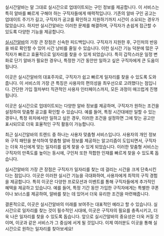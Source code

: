 <p>실시간알바는 말 그대로 실시간으로 업데이트되는 구인 정보를 제공합니다. 이 서비스는 특히 알바를 빠르게 구해야 하는 구직자들에게 매력적입니다. 기존의 알바 구인 공고는 업데이트 주기가 길고, 구직자가 공고를 확인하고 지원하기까지 시간이 소요되는 경우가 많았습니다. 하지만 실시간알바는 이러한 문제를 해결하며, 구직자가 손쉽게 접근할 수 있도록 다양한 기능을 제공합니다.</p>
<p><a href="https://ezalba.com/">실시간알바</a>의 가장 큰 장점은 신속한 피드백입니다. 구직자가 지원한 후, 구인처의 반응을 바로 확인할 수 있어 시간 낭비를 줄일 수 있습니다. 이런 실시간 기능 덕분에 많은 구직자가 빠르고 효율적으로 일자리를 찾을 수 있게 되었습니다. 특히 갑작스러운 일정 변화로 단기 알바가 필요한 경우나, 특정한 기간 동안만 일하고 싶은 구직자에게 큰 도움이 됩니다.</p>
<p>이곳은 실시간알바의 대표주자로, 구직자가 쉽고 빠르게 일자리를 찾을 수 있도록 도와줍니다. 이 서비스의 가장 큰 특징은 사용자의 편의성을 최우선으로 고려했다는 점입니다. 간단한 가입 절차부터 직관적인 사용자 인터페이스까지, 모든 과정이 매끄럽게 진행됩니다.</p>
<p>이곳은 실시간으로 업데이트되는 다양한 알바 정보를 제공하며, 구직자가 원하는 조건을 설정하여 맞춤형 공고를 확인할 수 있습니다. 예를 들어, 특정 시간대에만 일할 수 있는 경우나, 특정 위치에서만 일하고 싶은 경우, 이러한 조건을 설정하면 그에 맞는 공고만 표시되므로 더욱 효율적인 구직 활동이 가능합니다.</p>
<p>최근 실시간알바의 트렌드 중 하나는 사용자 맞춤형 서비스입니다. 사용자의 개인 정보와 구직 패턴을 분석하여 맞춤형 알바 정보를 제공하는 알고리즘이 도입되면서, 구직자는 더욱 자신에게 맞는 일자리를 쉽게 찾을 수 있게 되었습니다. 이러한 맞춤형 서비스는 구직자의 만족도를 높이는 동시에, 구인처 또한 적합한 인재를 빠르게 찾을 수 있도록 돕습니다.</p>
<p>실시간알바의 가장 큰 장점은 구직자가 일자리를 찾는 데 걸리는 시간을 크게 단축시킨다는 점입니다. 이곳은 이러한 실시간 기능을 극대화하여, 사용자에게 최적의 구직 경험을 제공합니다. 특히 이곳은 다양한 프로모션과 이벤트를 통해 구직자들에게 추가적인 혜택을 제공하고 있습니다. 예를 들어, 특정 기간 동안 가입한 구직자에게는 특별한 쿠폰이나 보너스를 제공하여, 알바를 찾는 데 있어서 더욱 유리한 조건을 마련해줍니다.</p>
<p>결론적으로, 이곳은 실시간알바의 미래를 보여주는 대표적인 예라고 할 수 있습니다. 실시간으로 일자리를 찾는 것이 필수적인 시대에, 이곳은 구직자의 필요를 충족시키고, 더욱 나은 일자리를 찾을 수 있도록 돕습니다. 앞으로 실시간알바의 중요성은 더욱 커질 것이며, 이곳과 같은 서비스가 그 중심에 서게 될 것입니다. 이제 여러분도 이곳을 통해 실시간으로 원하는 일자리를 찾아보세요!</p>
